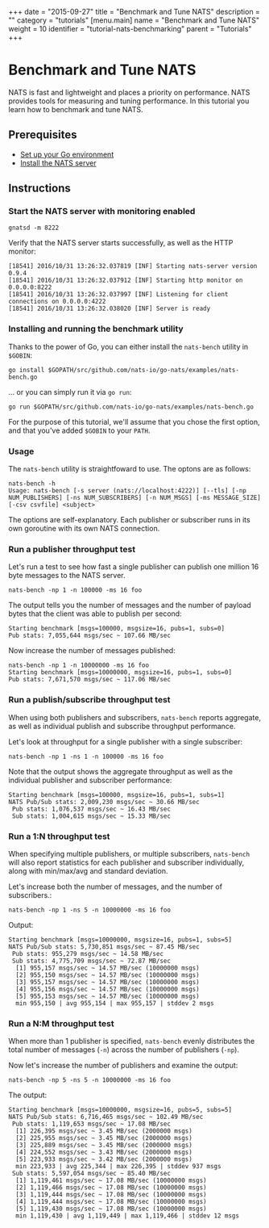 +++
date = "2015-09-27"
title = "Benchmark and Tune NATS"
description = ""
category = "tutorials"
[menu.main]
  name = "Benchmark and Tune NATS"
  weight = 10
  identifier = "tutorial-nats-benchmarking"
  parent = "Tutorials"
+++

# Benchmark and Tune NATS

NATS is fast and lightweight and places a priority on performance. NATS provides tools for measuring and tuning performance. In this tutorial you learn how to benchmark and tune NATS.

## Prerequisites

- [Set up your Go environment](/documentation/tutorials/go-install/)
- [Install the NATS server](/documentation/tutorials/gnatsd-install/)

## Instructions

### Start the NATS server with monitoring enabled

```
gnatsd -m 8222
```

Verify that the NATS server starts successfully, as well as the HTTP monitor:

```
[18541] 2016/10/31 13:26:32.037819 [INF] Starting nats-server version 0.9.4
[18541] 2016/10/31 13:26:32.037912 [INF] Starting http monitor on 0.0.0.0:8222
[18541] 2016/10/31 13:26:32.037997 [INF] Listening for client connections on 0.0.0.0:4222
[18541] 2016/10/31 13:26:32.038020 [INF] Server is ready
```

### Installing and running the benchmark utility 

Thanks to the power of Go, you can either install the `nats-bench` utility in `$GOBIN`:
```
go install $GOPATH/src/github.com/nats-io/go-nats/examples/nats-bench.go
```

... or you can simply run it via `go run`:

```
go run $GOPATH/src/github.com/nats-io/go-nats/examples/nats-bench.go
```

For the purpose of this tutorial, we'll assume that you chose the first option, and that you've added `$GOBIN` to your `PATH`. 

### Usage

The `nats-bench` utility is straightfoward to use. The optons are as follows:

```
nats-bench -h
Usage: nats-bench [-s server (nats://localhost:4222)] [--tls] [-np NUM_PUBLISHERS] [-ns NUM_SUBSCRIBERS] [-n NUM_MSGS] [-ms MESSAGE_SIZE] [-csv csvfile] <subject>
```

The options are self-explanatory. Each publisher or subscriber runs in its own goroutine with its own NATS connection.

### Run a publisher throughput test

Let's run a test to see how fast a single publisher can publish one million 16 byte messages to the NATS server.

```
nats-bench -np 1 -n 100000 -ms 16 foo
```

The output tells you the number of messages and the number of payload bytes that the client was able to publish per second:

```
Starting benchmark [msgs=100000, msgsize=16, pubs=1, subs=0]
Pub stats: 7,055,644 msgs/sec ~ 107.66 MB/sec
```

Now increase the number of messages published:

```
nats-bench -np 1 -n 10000000 -ms 16 foo
Starting benchmark [msgs=10000000, msgsize=16, pubs=1, subs=0]
Pub stats: 7,671,570 msgs/sec ~ 117.06 MB/sec
```

### Run a publish/subscribe throughput test

When using both publishers and subscribers, `nats-bench` reports aggregate, as well as individual publish and subscribe throughput performance.

Let's look at throughput for a single publisher with a single subscriber:

```
nats-bench -np 1 -ns 1 -n 100000 -ms 16 foo
```

Note that the output shows the aggregate throughput as well as the individual publisher and subscriber performance:

```
Starting benchmark [msgs=100000, msgsize=16, pubs=1, subs=1]
NATS Pub/Sub stats: 2,009,230 msgs/sec ~ 30.66 MB/sec
 Pub stats: 1,076,537 msgs/sec ~ 16.43 MB/sec
 Sub stats: 1,004,615 msgs/sec ~ 15.33 MB/sec
 ```

### Run a 1:N throughput test

When specifying multiple publishers, or multiple subscribers, `nats-bench` will also report statistics for each publisher and subscriber individually, along with min/max/avg and standard deviation.

Let's increase both the number of messages, and the number of subscribers.:

```
nats-bench -np 1 -ns 5 -n 10000000 -ms 16 foo
```

Output:

```
Starting benchmark [msgs=10000000, msgsize=16, pubs=1, subs=5]
NATS Pub/Sub stats: 5,730,851 msgs/sec ~ 87.45 MB/sec
 Pub stats: 955,279 msgs/sec ~ 14.58 MB/sec
 Sub stats: 4,775,709 msgs/sec ~ 72.87 MB/sec
  [1] 955,157 msgs/sec ~ 14.57 MB/sec (10000000 msgs)
  [2] 955,150 msgs/sec ~ 14.57 MB/sec (10000000 msgs)
  [3] 955,157 msgs/sec ~ 14.57 MB/sec (10000000 msgs)
  [4] 955,156 msgs/sec ~ 14.57 MB/sec (10000000 msgs)
  [5] 955,153 msgs/sec ~ 14.57 MB/sec (10000000 msgs)
  min 955,150 | avg 955,154 | max 955,157 | stddev 2 msgs
```

### Run a N:M throughput test

When more than 1 publisher is specified, `nats-bench` evenly distributes the total number of  messages (`-n`) across the number of publishers (`-np`). 

Now let's increase the number of publishers and examine the output:

```
nats-bench -np 5 -ns 5 -n 10000000 -ms 16 foo
```

The output:

```
Starting benchmark [msgs=10000000, msgsize=16, pubs=5, subs=5]
NATS Pub/Sub stats: 6,716,465 msgs/sec ~ 102.49 MB/sec
 Pub stats: 1,119,653 msgs/sec ~ 17.08 MB/sec
  [1] 226,395 msgs/sec ~ 3.45 MB/sec (2000000 msgs)
  [2] 225,955 msgs/sec ~ 3.45 MB/sec (2000000 msgs)
  [3] 225,889 msgs/sec ~ 3.45 MB/sec (2000000 msgs)
  [4] 224,552 msgs/sec ~ 3.43 MB/sec (2000000 msgs)
  [5] 223,933 msgs/sec ~ 3.42 MB/sec (2000000 msgs)
  min 223,933 | avg 225,344 | max 226,395 | stddev 937 msgs
 Sub stats: 5,597,054 msgs/sec ~ 85.40 MB/sec
  [1] 1,119,461 msgs/sec ~ 17.08 MB/sec (10000000 msgs)
  [2] 1,119,466 msgs/sec ~ 17.08 MB/sec (10000000 msgs)
  [3] 1,119,444 msgs/sec ~ 17.08 MB/sec (10000000 msgs)
  [4] 1,119,444 msgs/sec ~ 17.08 MB/sec (10000000 msgs)
  [5] 1,119,430 msgs/sec ~ 17.08 MB/sec (10000000 msgs)
  min 1,119,430 | avg 1,119,449 | max 1,119,466 | stddev 12 msgs
  ```

